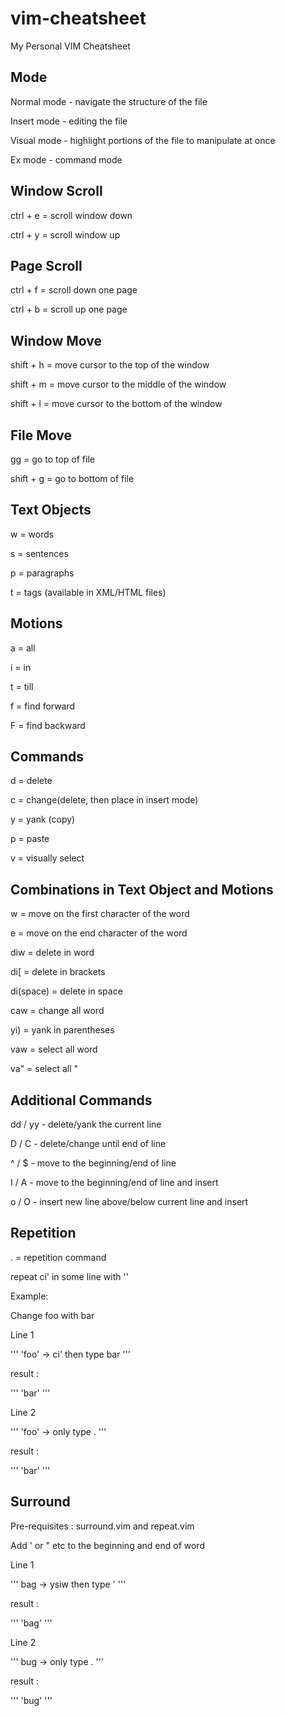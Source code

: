 # vim-cheatsheet
My Personal VIM Cheatsheet

## Mode
Normal mode - navigate the structure of the file

Insert mode - editing the file

Visual mode - highlight portions of the file to manipulate at once

Ex mode - command mode

## Window Scroll
ctrl + e = scroll window down

ctrl + y = scroll window up

## Page Scroll
ctrl + f = scroll down one page

ctrl + b = scroll up one page

## Window Move
shift + h = move cursor to the top of the window

shift + m = move cursor to the middle of the window

shift + l = move cursor to the bottom of the window

## File Move
gg = go to top of file

shift + g = go to bottom of file

## Text Objects
w = words

s = sentences

p = paragraphs

t = tags (available in XML/HTML files)

## Motions
a = all

i = in

t = till

f = find forward

F = find backward

## Commands
d = delete

c = change(delete, then place in insert mode)

y = yank (copy)

p = paste

v = visually select

## Combinations in Text Object and Motions
w = move on  the first character of the word

e = move on the end character of the word

diw = delete in word

di[ = delete in brackets

di(space) = delete in space

caw = change all word

yi) = yank in parentheses

vaw = select all word

va" = select all "

## Additional Commands

dd / yy - delete/yank the current line

D / C - delete/change until end of line

^ / $ - move to the beginning/end of line

I / A - move to the beginning/end of line and insert

o / O - insert new line above/below current line and insert

## Repetition
. = repetition command

repeat ci' in some line with ''

Example:

Change foo with bar

Line 1

'''
'foo' -> ci' then type bar
'''

result :

'''
'bar'
'''

Line 2 

'''
'foo' -> only type . 
'''

result :

'''
'bar'
'''

## Surround

Pre-requisites : surround.vim and repeat.vim

Add ' or " etc to the beginning and end of word

Line 1

'''
bag -> ysiw then type '
'''

result :

'''
'bag'
'''

Line 2

'''
bug -> only type . 
'''

result : 

'''
'bug'
'''

